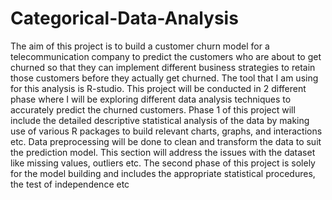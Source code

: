 # Categorical-Data-Analysis
The aim of this project is to build a customer churn model for a telecommunication company to predict the customers who are about to get churned so that they can implement different business strategies to retain those customers before they actually get churned. The tool that I am using for this analysis is R-studio. This project will be conducted in 2 different phase where I will be exploring different data analysis techniques to accurately predict the churned customers. Phase 1 of this project will include the detailed descriptive statistical analysis of the data by making use of various R packages to build relevant charts, graphs, and interactions etc. Data preprocessing will be done to clean and transform the data to suit the prediction model. This section will address the issues with the dataset like missing values, outliers etc. The second phase of this project is solely for the model building and includes the appropriate statistical procedures, the test of independence etc
